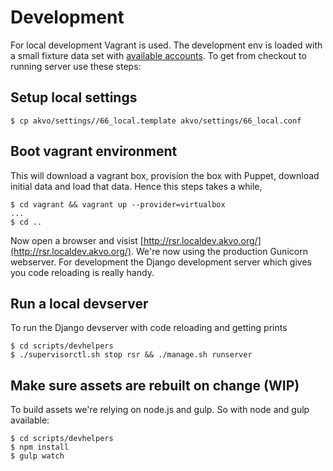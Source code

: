 # Development
For local development Vagrant is used. The development env is loaded with a small fixture data set with [available accounts](docs/RSR%20Developer%20Documentation/Environment%20Setup/Accounts.md). To get from checkout to running server use these steps:

## Setup local settings
```shell
$ cp akvo/settings//66_local.template akvo/settings/66_local.conf
```

## Boot vagrant environment
This will download a vagrant box, provision the box with Puppet, download initial data and load that data. Hence this steps takes a while,
```shell
$ cd vagrant && vagrant up --provider=virtualbox
...
$ cd ..
```
Now open a browser and visist [http://rsr.localdev.akvo.org/](http://rsr.localdev.akvo.org/). We're now using the production Gunicorn webserver. For development the Django development server which gives you code reloading is really handy.

## Run a local devserver
To run the Django devserver with code reloading and getting prints
```shell
$ cd scripts/devhelpers
$ ./supervisorctl.sh stop rsr && ./manage.sh runserver
```

## Make sure assets are rebuilt on change (WIP)
To build assets we're relying on node.js and gulp. So with node and gulp available: 
```shell
$ cd scripts/devhelpers
$ npm install
$ gulp watch
```
